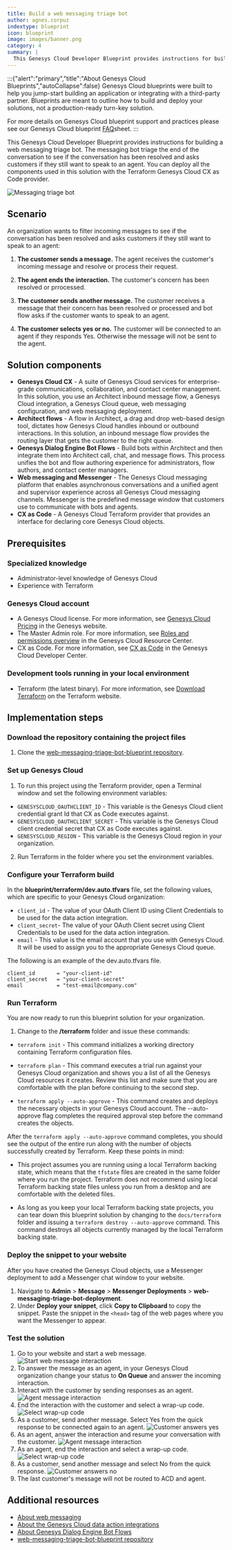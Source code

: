 ```yaml
---
title: Build a web messaging triage bot
author: agnes.corpuz
indextype: blueprint
icon: blueprint
image: images/banner.png
category: 4
summary: |
  This Genesys Cloud Developer Blueprint provides instructions for building a web messaging triage bot. The messaging bot triage the end of the conversation to see if the conversation has been resolved and asks  customers if they still want to speak to an agent. You can deploy all the components used in this solution with the Terraform Genesys Cloud CX as Code provider.
---
```

:::{"alert":"primary","title":"About Genesys Cloud Blueprints","autoCollapse":false} 
Genesys Cloud blueprints were built to help you jump-start building an application or integrating with a third-party partner. 
Blueprints are meant to outline how to build and deploy your solutions, not a production-ready turn-key solution.
 
For more details on Genesys Cloud blueprint support and practices 
please see our Genesys Cloud blueprint [FAQ](https://developer.genesys.cloud/blueprints/faq)sheet.
:::

This Genesys Cloud Developer Blueprint provides instructions for building a web messaging triage bot. The messaging bot triage the end of the conversation to see if the conversation has been resolved and asks customers if they still want to speak to an agent. You can deploy all the components used in this solution with the Terraform Genesys Cloud CX as Code provider.

![Messaging triage bot](images/overview.png "Messaging triage bot")

## Scenario

An organization wants to filter incoming messages to see if the conversation has been resolved and asks customers if they still want to speak to an agent:

1. **The customer sends a message.** The agent receives the customer's incoming message and resolve or process their request.

2. **The agent ends the interaction.** The customer's concern has been resolved or prrocessed. 

3. **The customer sends another message.** The customer receives a message that their concern has been resolved or processed and bot flow asks if the customer wants to speak to an agent.
   
4. **The customer selects yes  or no.** The customer will be connected to an agent if they responds Yes. Otherwise the message will not be sent to the agent.

## Solution components

* **Genesys Cloud CX** - A suite of Genesys Cloud services for enterprise-grade communications, collaboration, and contact center management. In this solution, you use an Architect inbound message flow, a Genesys Cloud integration, a Genesys Cloud queue, web messaging configuration, and web messaging deployment.
* **Architect flows** - A flow in Architect, a drag and drop web-based design tool, dictates how Genesys Cloud handles inbound or outbound interactions.  In this solution, an inbound message flow provides the routing layer that gets the customer to the right queue.
* **Genesys Dialog Engine Bot Flows** - Build bots within Architect and then integrate them into Architect call, chat, and message flows. This process unifies the bot and flow authoring experience for administrators, flow authors, and contact center managers.
* **Web messaging and Messenger** - The Genesys Cloud messaging platform that enables asynchronous conversations and a unified agent and supervisor experience across all Genesys Cloud messaging channels. Messenger is the predefined message window that customers use to communicate with bots and agents. 
* **CX as Code** - A Genesys Cloud Terraform provider that provides an interface for declaring core Genesys Cloud objects.

## Prerequisites

### Specialized knowledge

* Administrator-level knowledge of Genesys Cloud
* Experience with Terraform

### Genesys Cloud account

* A Genesys Cloud license. For more information, see [Genesys Cloud Pricing](https://www.genesys.com/pricing "Opens the Genesys Cloud pricing page") in the Genesys website.
* The Master Admin role. For more information, see [Roles and permissions overview](https://help.mypurecloud.com/?p=24360 "Opens the Roles and permissions overview article") in the Genesys Cloud Resource Center.
* CX as Code. For more information, see [CX as Code](https://developer.genesys.cloud/devapps/cx-as-code/ "Goes to the CX as Code page") in the Genesys Cloud Developer Center.

### Development tools running in your local environment

* Terraform (the latest binary). For more information, see [Download Terraform](https://www.terraform.io/downloads.html "Goes to the Download Terraform page") on the Terraform website.

## Implementation steps

### Download the repository containing the project files

1. Clone the [web-messaging-triage-bot-blueprint repository](https://github.com/GenesysCloudBlueprints/web-messaging-triage-bot-blueprint "Opens the web-messaging-triage-bot-blueprintv repository in GitHub").

### Set up Genesys Cloud

1. To run this project using the Terraform provider, open a Terminal window and set the following environment variables:

 * `GENESYSCLOUD_OAUTHCLIENT_ID` - This variable is the Genesys Cloud client credential grant Id that CX as Code executes against. 
 * `GENESYSCLOUD_OAUTHCLIENT_SECRET` - This variable is the Genesys Cloud client credential secret that CX as Code executes against. 
 * `GENESYSCLOUD_REGION` - This variable is the Genesys Cloud region in your organization.

2. Run Terraform in the folder where you set the environment variables. 

### Configure your Terraform build

In the **blueprint/terraform/dev.auto.tfvars** file, set the following values, which are specific to your Genesys Cloud organization:

* `client_id` - The value of your OAuth Client ID using Client Credentials to be used for the data action integration.
* `client_secret`- The value of your OAuth Client secret using Client Credentials to be used for the data action integration.
* `email` - This value is the email account that you use with Genesys Cloud. It will be used to assign you to the appropriate Genesys Cloud queue.

The following is an example of the dev.auto.tfvars file.

```
client_id       = "your-client-id"
client_secret   = "your-client-secret"
email           = "test-email@company.com"
```

### Run Terraform

You are now ready to run this blueprint solution for your organization. 

1. Change to the **/terraform** folder and issue these commands:

* `terraform init` - This command initializes a working directory containing Terraform configuration files.
  
* `terraform plan` - This command executes a trial run against your Genesys Cloud organization and shows you a list of all the Genesys Cloud resources it creates. Review this list and make sure that you are comfortable with the plan before continuing to the second step.

* `terraform apply --auto-approve` - This command creates and deploys the necessary objects in your Genesys Cloud account. The --auto-approve flag completes the required approval step before the command creates the objects.

After the `terraform apply --auto-approve` command completes, you should see the output of the entire run along with the number of objects successfully created by Terraform. Keep these points in mind:

*  This project assumes you are running using a local Terraform backing state, which means that the `tfstate` files are created in the same folder where you run the project. Terraform does not recommend using local Terraform backing state files unless you run from a desktop and are comfortable with the deleted files.

* As long as you keep your local Terraform backing state projects, you can tear down this blueprint solution by changing to the `docs/terraform` folder and issuing a `terraform destroy --auto-approve` command. This command destroys all objects currently managed by the local Terraform backing state.

### Deploy the snippet to your website

After you have created the Genesys Cloud objects, use a Messenger deployment to add a Messenger chat window to your website.

1. Navigate to **Admin** > **Message** > **Messenger Deployments** > **web-messaging-triage-bot-deployment**.
2. Under **Deploy your snippet**, click **Copy to Clipboard** to copy the snippet. Paste the snippet in the `<head>` tag of the web pages where you want the Messenger to appear.

### Test the solution

1. Go to your website and start a web message.
   ![Start web message interaction](images/1-customer-interaction.png "Start web message interaction")
2. To answer the message as an agent, in your Genesys Cloud organization change your status to **On Queue** and answer the incoming interaction.
3. Interact with the customer by sending responses as an agent.
   ![Agent message interaction](images/2-agent-interaction.png "Agent message interaction")
4. End the interaction with the customer and select a wrap-up code.
   ![Select wrap-up code](images/3-processed-wrapup.png "Select wrap-up code")
5. As a customer, send another message. Select Yes from the quick response to be connected again to an agent.
   ![Customer answers yes](images/4-quick-response.png "Customer answers yes")
6. As an agent, answer the interaction and resume your conversation with the customer.
   ![Agent message interaction](images/5-update-order.png "Agent message interaction")
7. As an agent, end the interaction and select a wrap-up code.
   ![Select wrap-up code](images/6-processed-wrapup-2.png "Select wrap-up code")
8. As a customer, send another message and select No from the quick response.
   ![Customer answers no](images/7-quick-response-no.png "Customer answers no")
9. The last customer's message will not be routed to ACD and agent.

## Additional resources

* [About web messaging](https://help.mypurecloud.com/articles/about-web-messaging/ "Opens the About Web Messaging page")
* [About the Genesys Cloud data action integrations](https://help.mypurecloud.com/articles/about-the-data-actions-integrations/ "Opens the About the Genesys Cloud data action integrations page")
* [About Genesys Dialog Engine Bot Flows](https://help.mypurecloud.com/articles/about-architect-dialog-engine-bot-flows/ "Opens the About Genesys Dialog Engine Bot Flows page")
* [web-messaging-triage-bot-blueprint repository](https://github.com/GenesysCloudBlueprints/web-messaging-triage-bot-blueprint "Opens the web-messaging-triage-bot-blueprint repository in GitHub") 
